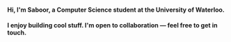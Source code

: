 <h4> Hi, I'm Saboor, a Computer Science student at the University of Waterloo. </h4>
<h4> I enjoy building cool stuff. I'm open to collaboration — feel free to get in touch. </h4>
